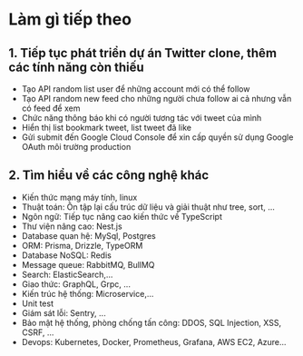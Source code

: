 # Làm gì tiếp theo

## 1. Tiếp tục phát triển dự án Twitter clone, thêm các tính năng còn thiếu

- Tạo API random list user để những account mới có thể follow
- Tạo API random new feed cho những người chưa follow ai cả nhưng vẫn có feed để xem
- Chức năng thông báo khi có người tương tác với tweet của mình
- Hiển thị list bookmark tweet, list tweet đã like
- Gửi submit đến Google Cloud Console để xin cấp quyền sử dụng Google OAuth môi trường production

## 2. Tìm hiểu về các công nghệ khác

- Kiến thức mạng máy tính, linux
- Thuật toán: Ôn tập lại cấu trúc dữ liệu và giải thuật như tree, sort, ...
- Ngôn ngữ: Tiếp tục nâng cao kiến thức về TypeScript
- Thư viện nâng cao: Nest.js
- Database quan hệ: MySql, Postgres
- ORM: Prisma, Drizzle, TypeORM
- Database NoSQL: Redis
- Message queue: RabbitMQ, BullMQ
- Search: ElasticSearch,...
- Giao thức: GraphQL, Grpc, ...
- Kiến trúc hệ thống: Microservice,...
- Unit test
- Giám sát lỗi: Sentry, ...
- Bảo mật hệ thống, phòng chống tấn công: DDOS, SQL Injection, XSS, CSRF, ...
- Devops: Kubernetes, Docker, Prometheus, Grafana, AWS EC2, Azure...
